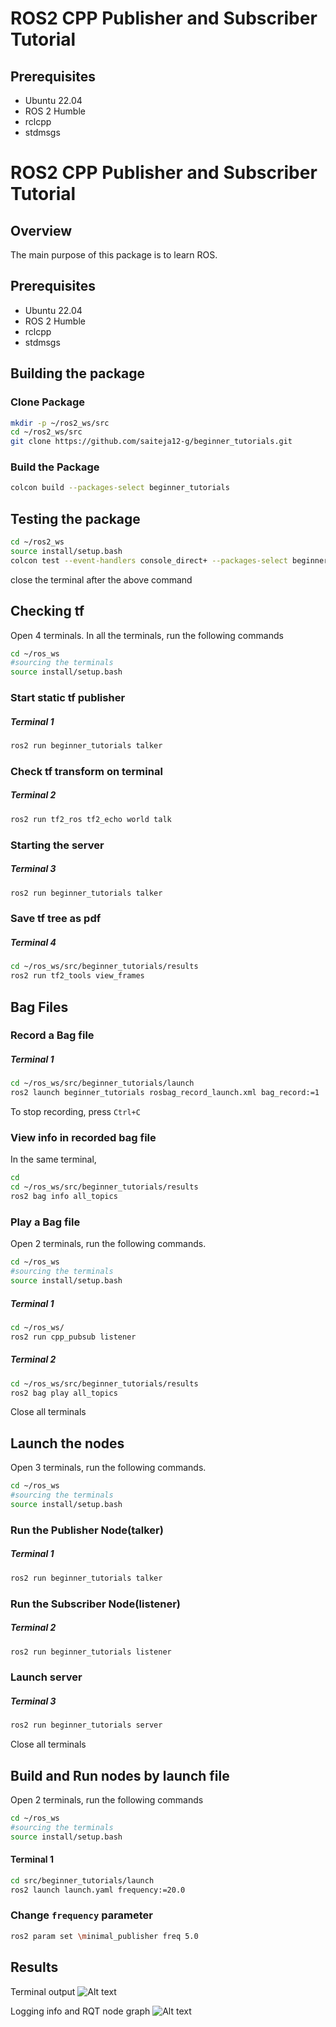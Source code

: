# ROS2 CPP Publisher and Subscriber Tutorial

## Prerequisites

- Ubuntu 22.04
- ROS 2 Humble
- rclcpp
- stdmsgs

# ROS2 CPP Publisher and Subscriber Tutorial

## Overview

The main purpose of this package is to learn ROS.

## Prerequisites

- Ubuntu 22.04
- ROS 2 Humble
- rclcpp
- stdmsgs

## Building the package

### Clone Package
```sh
mkdir -p ~/ros2_ws/src
cd ~/ros2_ws/src 
git clone https://github.com/saiteja12-g/beginner_tutorials.git
```

### Build the Package
```sh
colcon build --packages-select beginner_tutorials
```

## Testing the package
```sh
cd ~/ros2_ws
source install/setup.bash
colcon test --event-handlers console_direct+ --packages-select beginner_tutorials
```
close the terminal after the above command

## Checking tf
Open 4 terminals. In all the terminals, run the following commands
```sh
cd ~/ros_ws
#sourcing the terminals
source install/setup.bash
```
### Start static tf publisher
##### Terminal 1
```sh
ros2 run beginner_tutorials talker
```
### Check tf transform on terminal
##### Terminal 2
```sh
ros2 run tf2_ros tf2_echo world talk
```

### Starting the server
##### Terminal 3
```sh
ros2 run beginner_tutorials talker
```

### Save tf tree as pdf
##### Terminal 4
```sh
cd ~/ros_ws/src/beginner_tutorials/results
ros2 run tf2_tools view_frames
```


## Bag Files

### Record a Bag file
##### Terminal 1
```sh
cd ~/ros_ws/src/beginner_tutorials/launch
ros2 launch beginner_tutorials rosbag_record_launch.xml bag_record:=1
```
To stop recording, press `Ctrl+C`

### View info in recorded bag file
In the same terminal,
```sh
cd
cd ~/ros_ws/src/beginner_tutorials/results
ros2 bag info all_topics
```

### Play a Bag file
Open 2 terminals, run the following commands.
```sh
cd ~/ros_ws
#sourcing the terminals
source install/setup.bash
```
##### Terminal 1
```sh
cd ~/ros_ws/
ros2 run cpp_pubsub listener
```

##### Terminal 2
```sh
cd ~/ros_ws/src/beginner_tutorials/results
ros2 bag play all_topics
```
Close all terminals

## Launch the nodes
Open 3 terminals, run the following commands.
```sh
cd ~/ros_ws
#sourcing the terminals
source install/setup.bash
```
### Run the Publisher Node(talker)
##### Terminal 1
```sh
ros2 run beginner_tutorials talker
```

### Run the Subscriber Node(listener)
##### Terminal 2
```sh
ros2 run beginner_tutorials listener
```
### Launch server
##### Terminal 3
```sh
ros2 run beginner_tutorials server
```
Close all terminals

## Build and Run nodes by launch file
Open 2 terminals, run the following commands
```sh
cd ~/ros_ws
#sourcing the terminals
source install/setup.bash
```
#### Terminal 1
```sh
cd src/beginner_tutorials/launch
ros2 launch launch.yaml frequency:=20.0
```

### Change `frequency` parameter 
```sh
ros2 param set \minimal_publisher freq 5.0
```
## Results 
Terminal output
![Alt text](/src/beginner_tutorials/results/rqt_&_.png)

Logging info and RQT node graph
![Alt text](/src/beginner_tutorials/results/rqt_&_.png)
